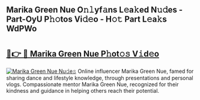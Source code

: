 ## Marika Green Nue O𝚗𝚕yf𝚊ns L𝚎a𝚔ed N𝚞𝚍es - Part-OyU P𝚑𝚘tos Vi𝚍𝚎o - H𝚘𝚝 Part L𝚎a𝚔s WdPWo

# <h2><a href="http://kf9xt9g.oniu.top/?m=Marika+Green+Nue">🔗👉 🔴 Marika Green Nue P𝚑ot𝚘𝚜 V𝚒d𝚎o</a></h2>

[![Marika Green Nue Nu𝚍e𝚜](https://i.imgur.com/0qMVB7G.gif)](http://kf9xt9g.oniu.top/?m=Marika+Green+Nue)
Online influencer Marika Green Nue, famed for sharing dance and lifestyle knowledge, through presentations and personal vlogs. Compassionate mentor Marika Green Nue, recognized for their kindness and guidance in helping others reach their potential.  
